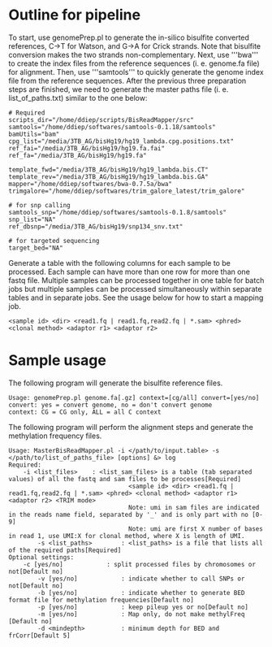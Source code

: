 # Outline for pipeline

To start, use genomePrep.pl to generate the in-silico bisulfite converted references, C->T for Watson, and G->A for Crick strands. Note that bisulfite conversion makes the two strands non-complementary. Next, use '''bwa''' to create the index files from the reference sequences (i. e. genome.fa file) for alignment. Then, use '''samtools''' to quickly generate the genome index file from the reference sequences. After the previous three preparation steps are finished, we need to generate the master paths file (i. e. list_of_paths.txt) similar to the one below:

```
# Required
scripts_dir="/home/ddiep/scripts/BisReadMapper/src"
samtools="/home/ddiep/softwares/samtools-0.1.18/samtools"
bamUtils="bam"
cpg_list="/media/3TB_AG/bisHg19/hg19_lambda.cpg.positions.txt"
ref_fai="/media/3TB_AG/bisHg19/hg19.fa.fai"
ref_fa="/media/3TB_AG/bisHg19/hg19.fa"

template_fwd="/media/3TB_AG/bisHg19/hg19_lambda.bis.CT"
template_rev="/media/3TB_AG/bisHg19/hg19_lambda.bis.GA"
mapper="/home/ddiep/softwares/bwa-0.7.5a/bwa"
trimgalore="/home/ddiep/softwares/trim_galore_latest/trim_galore"

# for snp calling
samtools_snp="/home/ddiep/softwares/samtools-0.1.8/samtools"
snp_list="NA"
ref_dbsnp="/media/3TB_AG/bisHg19/snp134_snv.txt"

# for targeted sequencing
target_bed="NA"

```

Generate a table with the following columns for each sample to be processed. Each sample can have more than one row for more than one fastq file. Multiple samples can be processed together in one table for batch jobs but multiple samples can be processed simultaneously within separate tables and in separate jobs. See the usage below for how to start a mapping job.

```
<sample id> <dir> <read1.fq | read1.fq,read2.fq | *.sam> <phred> <clonal method> <adaptor r1> <adaptor r2>
```

# Sample usage

The following program will generate the bisulfite reference files.
```
Usage: genomePrep.pl genome.fa[.gz] context=[cg/all] convert=[yes/no]
convert: yes = convert genome, no = don't convert genome
context: CG = CG only, ALL = all C context
```

The following program will perform the alignment steps and generate the methylation frequency files.
```
Usage: MasterBisReadMapper.pl -i </path/to/input.table> -s </path/to/list_of_paths_file> [options] &> log
Required:
	-i <list_files>    : <list_sam_files> is a table (tab separated values) of all the fastq and sam files to be processes[Required]
                                 <sample id> <dir> <read1.fq | read1.fq,read2.fq | *.sam> <phred> <clonal method> <adaptor r1> <adaptor r2> <TRIM mode>
                                 Note: umi in sam files are indicated in the reads name field, separated by '_' and is only part with no [0-9]
                                 Note: umi are first X number of bases in read 1, use UMI:X for clonal method, where X is length of UMI.
        -s <list_paths>        : <list_paths> is a file that lists all of the required paths[Required]
Optional settings:
	-c [yes/no]            : split processed files by chromosomes or not[Default no]
        -v [yes/no]            : indicate whether to call SNPs or not[Default no]
        -b [yes/no]            : indicate whether to generate BED format file for methylation frequencies[Default no]
        -p [yes/no]            : keep pileup yes or no[Default no]
        -m [yes/no]            : Map only, do not make methylFreq [Default no]
        -d <mindepth>          : minimum depth for BED and frCorr[Default 5]

```
